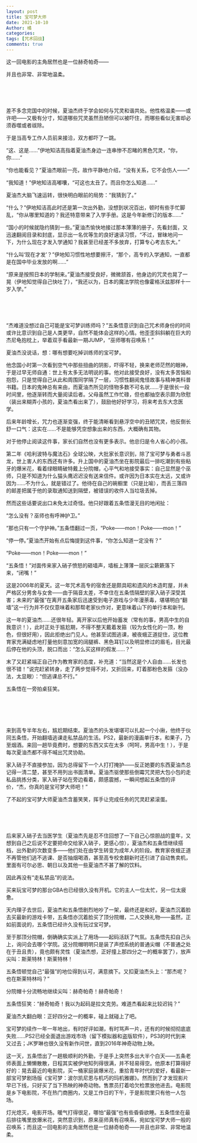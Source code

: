 ```yaml
---
layout: post
title: 宝可梦大师
date: 2021-10-10
Author: 橘
categories: 
tags: [咒术回战]
comments: true
---
```


这一回电影的主角居然也是一位赫奇帕奇——<br>

并且也非常、非常地温柔。

<!-- more -->

<br>

<br>

<br>

 

 

 

 

 

 

 

差不多念完国中的时候，夏油杰终于学会如何与咒灵和谐共处。他性格温柔——或许吧——又极有分寸，知道哪些咒灵虽然丑陋但可以被吓住，而哪些看似无害却必须吞噬或者祓除。

于是当高专工作人员前来接洽，双方都吓了一跳。

“这、这是……”伊地知洁高指着夏油杰身边一连串惨不忍睹的黑色咒灵，“你，你……”

“你也能看见？”夏油杰眼前一亮，故作平静地介绍，“没有关系，它不会伤人——”

“我知道！”伊地知洁高嘟囔，“可这也太丑了。而且你怎么知道……”

夏油杰大脑飞速运转，很快明白眼前的局势：“我猜到了。”

“什么？”伊地知洁高此时还是第一次出外勤，没想到状况百出，顿时有些手忙脚乱，“你从哪里知道的？我还特意带来了入学手册。这是今年新修订的版本……”

“国小的时候就隐约猜到一些。”夏油杰愉快地接过那本薄薄的册子，先看封面，又迅速翻阅目录和封底，显示出一名优等生的良好速读习惯，“不过，冒昧地问一下，为什么现在才发入学通知？我甚至已经差不多放弃，打算专心考去东大。”

“什么叫‘现在才发’？”伊地知习惯性地想要擦汗，“那个，高专的入学通知，一直都是在国中毕业发放的啊……”

“原来是按照日本的学制来。”夏油杰接受良好，微微颔首，他身边的咒灵也晃了一晃（伊地知觉得自己快吐了），“我还以为，日本的魔法学院也像霍格沃兹那样十一岁入学。”

 

<br><br><br>

 

“杰难道没想过自己可能是宝可梦训练师吗？”五条悟意识到自己咒术师身份的时间或许比意识到自己是人类更早，自然不能体会这样的心情。他歪歪斜斜躺在巨大的杰尼龟抱枕上，举着双手看最新一期JUMP，“巫师哪有召唤系！”

夏油杰没说话，想：哪有想要吃掉训练师的宝可梦。

他念国小时第一次看到空气中那些扭曲的阴影，吓得不轻，换来老师茫然的眼神，于是过早无师自通：世上有太多无法明说的事。他对此接受良好，没有太多苦恼和抱怨，只是觉得自己从此和周围同学隔了一层，习惯性翻阅鬼怪故事与精神类科普书籍。日本的鬼神总有来由，而夏油杰所见的怪物多数不可名状……于是很长一段时间里，他逐渐转而大量阅读后者。父母虽然工作忙碌，但也都抽空表示颇为欣慰（装出来糊弄小孩的，夏油杰看出来了），鼓励他好好学习，将来考去东大念医学。

后来年龄增长，咒力也逐渐变强，终于能清晰看到悬浮空中的丑陋咒灵，他反倒长舒一口气：这实在……不是能够凭空想象出来的东西，大概确有其物。

对于他停止阅读这件事，家长们自然也没有更多表示。他总归是令人省心的小孩。

第二年《哈利波特与魔法石》全球公映，大批家长意识到，除了宝可梦与勇者斗恶龙，世上害人的东西还有许多。升上国中的夏油杰坐在影院最后一排吃潮到有些粘牙的爆米花，看着绿眼睛破特戴上分院帽，心平气和地接受事实：自己显然是个巫师，只是不知道为什么猫头鹰迟迟没有送来信件。或许因为日本实在太远，又或许因为……不为什么，就是错过了。他待在自己的碗橱里（只是比喻），而丢三落四的邮差把属于他的录取通知送到隔壁，被错误的收件人当垃圾丢掉。

然而这些话要说出口未免太过奇怪。他只好跟着五条悟漫无目的地闲扯：

“怎么没有？巫师也有呼神护卫。” 

“那也只有一个守护神。”五条悟翻过一页，“Poke——mon！Poke——mon！”

“停一停。”夏油杰开始有点后悔提到这件事，“你怎么知道一定没有？”

“Poke——mon！Poke——mon！”

“五条悟！”对面传来家入硝子愤怒的砸墙声，墙板上薄薄一层灰尘簌簌落下来，“闭嘴！”

这是2006年的夏天。这一年咒术高专的宿舍还是颇具昭和遗风的木造町屋，并未严格区分男舍与女舍——由于隔音太差，不幸住在五条悟隔壁的家入硝子深受其害；未来的“最强”在离开五条家后迅速受到电子游戏与少年漫荼毒，堪堪明白“翻墙”这一行为并不仅仅意味着和那帮老家伙作对，更意味着山下的单行本和新刊。

这一年的夏油杰……还很年轻。离开家以后他开始蓄发（常有的事，男高中生的自我意识！），此时正处于尴尬期，不得不整天戴着发箍（较为女性化的一顶，粉色，但很好用），因此拒绝出门见人。他甚至试图逃课，被夜蛾正道捉住，这位教育家充满疑虑地打量他刻意加宽的阔腿裤、黑色耳钉以及明显修过的眉毛，目光最后停在他的头顶，脱口而出：“怎么买这样的假发……？”

末了又赶紧端正自己作为教育家的态度，补充道：“当然这是个人自由……长发也很不错！”说完赶紧转身，走了两步觉得不对，又折回来，盯着那粉色发箍（没办法，太显眼）：“但逃课总不行。”

五条悟在一旁拍桌狂笑。

 

<br>

 <br><br>

来到高专半年左右，尴尬期结束。夏油杰的头发堪堪可以扎起一个小揪，他终于伙同五条悟，开始翻墙逃课走私禁品的生活。PS2，最新的漫画单行本，和果子，乃至烟酒。来回一趟毕竟费时，想要的东西又实在太多（呵呵，男高中生！），于是每次夏油杰都不得不喊出咒灵协助。

家入硝子不直接参加，因为总得留下一个人打打掩护——反正她要的东西夏油杰总记得一清二楚，甚至不用列出书面清单。夏油杰驱使那些倒霉咒灵把大包小包的走私品挑拣分类，家入硝子站在旁边看着，颇感震撼，一瞬间想起五条悟的评价，“杰，你真的是宝可梦大师吧！”

了不起的宝可梦大师夏油杰含蓄笑笑，挥手让完成任务的咒灵赶紧滚蛋。

 <br>

<br>

 <br>

后来家入硝子去当医学生（夏油杰先是忍不住回想了一下自己心惊胆战的童年，又想到自己之后说不定要把命交给家入硝子，更感心惊），夏油杰和五条悟继续搭档，出外勤的次数变多——他们处在由学生转变为成年人的阶段。教育家夜蛾正道不再管他们逃不逃课、是否抽烟喝酒，甚至高专校舍翻新时还引进了自动售卖机，里面有可尔必思、朝日以及其他一些夏油杰不甚了解的饮料。

因此再没有“走私禁品”的说法。

买来玩宝可梦的那台GBA也已经很久没有开机。它的主人一位太忙，另一位太疲惫。

天内理子去世后，夏油杰和五条悟剧烈地吵了一架，最终还是和好。夏油杰沉着脸去买最新的游戏卡带，五条悟亦沉着脸买了顶分院帽，二人交换礼物——虽然，正如前面说的，五条悟已经许久没有玩过宝可梦。

至于那顶分院帽，倒确确实实派上了用场——起码活跃了气氛。五条悟先扣自己头上，询问会去哪个学院。这分院帽明明只是装了声控系统的普通尖帽（不普通之处在于丑且贵），竟也颇有灵性（夏油杰想，正好撞上那四分之一的概率罢了），放声尖叫：斯莱特林！斯莱特林！

五条悟顿觉自己“最强”的地位得到认可，满意摘下。又扣夏油杰头上：“那杰呢？也在斯莱特林吗？”

分院帽十分流畅地继续尖叫：赫奇帕奇！赫奇帕奇！

五条悟狂笑：“赫奇帕奇！我以为起码是拉文克劳。难道杰看起来比较迟钝？”

夏油杰大翻白眼：正好四分之一的概率，碰上就碰上了吧。

宝可梦的续作一年一年地出，有时好评如潮，有时骂声一片，还有的时候彻彻底底失败……PS2已经全面退出游戏市场（留下模拟器和盗版软件），PS3的时代到来又过去；JK罗琳也很久没有新作问世，直到2016年神奇动物上映。

这一天，五条悟出了一趟极顺利的外勤，于是手上突然多出大半个白天——五条老师表面上懒懒散散，日程其实被伊地知列得很满，并不轻易得空。他原本打算得好好的：晃去最近的电影院，买一桶家庭装爆米花，重拾青年时代的爱好，看最新一部宝可梦剧场版《宝可梦：波尔凯尼恩与机巧的玛机雅娜》。然而到了才发现影片早已下线，只好买了当下热映的神奇动物。售票员打着哈欠检票放他进去。电影院是乡下电影院，不在热门商圈内，又是工作日的下午，于是影院里只有他一人包场。

灯光熄灭，电影开场。暖气打得很足，哪怕“最强”也有些昏昏欲睡。五条悟坐在最后排往嘴里放爆米花，突然意识到，原来巫师真有召唤系，宛如宝可梦大师一般的召唤系；而且这一回电影的主角居然也是一位赫奇帕奇——并且也非常、非常地温柔。
